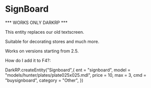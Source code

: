 # SignBoard
*** WORKS ONLY DARKRP ***

This entity replaces our old textscreen.

Suitable for decorating stores and much more.

Works on versions starting from 2.5.

How do I add it to F4?:

DarkRP.createEntity("Signboard",{
ent = "signboard",
model = "models/hunter/plates/plate025x025.mdl",
price = 10,
max = 3,
cmd = "buysignboard",
category = "Other",
})
